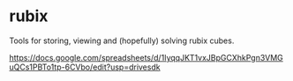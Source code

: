 # rubix

Tools for storing, viewing and (hopefully) solving rubix cubes.

https://docs.google.com/spreadsheets/d/1IyqqJKT1vxJBpGCXhkPgn3VMGuQCs1PBTo1tp-6CVbo/edit?usp=drivesdk
